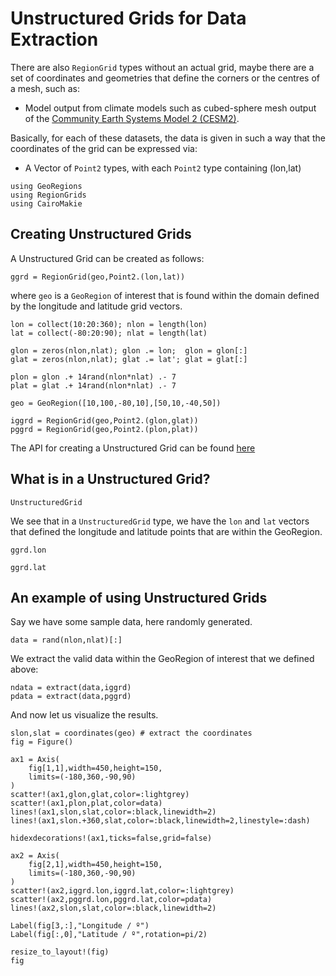 # Unstructured Grids for Data Extraction

There are also `RegionGrid` types without an actual grid, maybe there are a set of coordinates and geometries that define the corners or the centres of a mesh, such as:
* Model output from climate models such as cubed-sphere mesh output of the [Community Earth Systems Model 2 (CESM2)](https://www.cesm.ucar.edu/models/cesm2).

Basically, for each of these datasets, the data is given in such a way that the coordinates of the grid can be expressed via:
* A Vector of `Point2` types, with each `Point2` type containing (lon,lat)

```@example unstructured
using GeoRegions
using RegionGrids
using CairoMakie
```

## Creating Unstructured Grids

A Unstructured Grid can be created as follows:

```
ggrd = RegionGrid(geo,Point2.(lon,lat))
```

where `geo` is a `GeoRegion` of interest that is found within the domain defined by the longitude and latitude grid vectors.

```@example unstructured
lon = collect(10:20:360); nlon = length(lon)
lat = collect(-80:20:90); nlat = length(lat)

glon = zeros(nlon,nlat); glon .= lon;  glon = glon[:]
glat = zeros(nlon,nlat); glat .= lat'; glat = glat[:]

plon = glon .+ 14rand(nlon*nlat) .- 7
plat = glat .+ 14rand(nlon*nlat) .- 7

geo = GeoRegion([10,100,-80,10],[50,10,-40,50])

iggrd = RegionGrid(geo,Point2.(glon,glat))
pggrd = RegionGrid(geo,Point2.(plon,plat))
```

The API for creating a Unstructured Grid can be found [here]()

## What is in a Unstructured Grid?

```@docs
UnstructuredGrid
```

We see that in a `UnstructuredGrid` type, we have the `lon` and `lat` vectors that defined the longitude and latitude points that are within the GeoRegion.

```@example unstructured
ggrd.lon
```
```@example unstructured
ggrd.lat
```

## An example of using Unstructured Grids

Say we have some sample data, here randomly generated.

```@example unstructured
data = rand(nlon,nlat)[:]
```

We extract the valid data within the GeoRegion of interest that we defined above:

```@example unstructured
ndata = extract(data,iggrd)
pdata = extract(data,pggrd)
```

And now let us visualize the results.

```@example unstructured
slon,slat = coordinates(geo) # extract the coordinates
fig = Figure()

ax1 = Axis(
    fig[1,1],width=450,height=150,
    limits=(-180,360,-90,90)
)
scatter!(ax1,glon,glat,color=:lightgrey)
scatter!(ax1,plon,plat,color=data)
lines!(ax1,slon,slat,color=:black,linewidth=2)
lines!(ax1,slon.+360,slat,color=:black,linewidth=2,linestyle=:dash)

hidexdecorations!(ax1,ticks=false,grid=false)

ax2 = Axis(
    fig[2,1],width=450,height=150,
    limits=(-180,360,-90,90)
)
scatter!(ax2,iggrd.lon,iggrd.lat,color=:lightgrey)
scatter!(ax2,pggrd.lon,pggrd.lat,color=pdata)
lines!(ax2,slon,slat,color=:black,linewidth=2)

Label(fig[3,:],"Longitude / º")
Label(fig[:,0],"Latitude / º",rotation=pi/2)

resize_to_layout!(fig)
fig
```